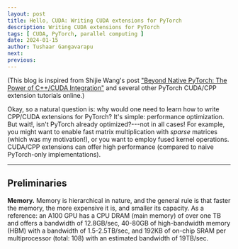 ```yaml
---
layout: post
title: Hello, CUDA: Writing CUDA extensions for PyTorch
description: Writing CUDA extensions for PyTorch
tags: [ CUDA, PyTorch, parallel computing ]
date: 2024-01-15
author: Tushaar Gangavarapu
next:
previous: 
---
```


(This blog is inspired from Shijie Wang's post ["Beyond Native PyTorch: The Power of C++/CUDA Integration"](https://witnessj.com/archives/cuda) and several other PyTorch CUDA/CPP extension tutorials online.)

Okay, so a natural question is: why would one need to learn how to write CPP/CUDA extensions for PyTorch? It's simple: performance optimization. But wait!, isn't PyTorch already optimized?---not in all cases! For example, you might want to enable fast matrix multiplication with _sparse_ matrices (which was my motivation!), or you want to employ fused kernel operations. CUDA/CPP extensions can offer high performance (compared to naive PyTorch-only implementations).

---

## Preliminaries

__Memory.__ Memory is hierarchical in nature, and the general rule is that faster the memory, the more expensive it is, and smaller its capacity. As a reference: an A$100$ GPU has a CPU DRAM (main memory) of over one TB and offers a bandwidth of $12.8$GB/sec, $40$-$80$GB of high-bandwidth memory (HBM) with a bandwidth of $1.5$-$2.5$TB/sec, and $192$KB of on-chip SRAM per multiprocessor (total: $108$) with an estimated bandwidth of $19$TB/sec.
